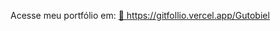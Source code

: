 
Acesse meu portfólio em: 
<a href="https://gitfollio.vercel.app/Gutobiel"> 🔗
  https://gitfollio.vercel.app/Gutobiel
</a>

<!-- GitFolio:start
{
  "gitfolio": "on",
  "name": "AGS Tech Solutions",
  "email": "develop.ags@gmail.com",
  "tagline": "Fullstack Developer and AI Engineer",
  "avatar_url": "https://avatars.githubusercontent.com/u/118448949?v=4",
  "website": "",
  "githubUser": "Gutobiel",
  "linkedinUser": "https://www.linkedin.com/in/gutobiel",
  "about": "Sou Desenvolvedor Full Stack com atuação em criação de sites e sistemas, Inteligencia Artificial  automação de processos. Minha experiência inclui a criação de sistemas robustos utilizando Python (Django, FastAPI), Java (Spring Boot) e bancos de dados como PostgreSQL, Oracle SQL e SQL Server. Além do desenvolvimento, sou especialista em na implementação de soluções de automação e centrais de atendimento, ajudando empresas a otimizar a comunicação e a eficiência operacional.",
  "showStars": true,
  "showFollowers": true,
  "followers": 6,
  "following": 18,
  "themeId": "creative",
  "tech": [
  "Python",
  "Java",
  "Django",
  "SpringBoot",
  "Vue.js",
  "IA",
  "Html",
  "Css",
  "Javascript"
],
  "projects": [
  {
    "id": 669910857,
    "repoName": "projeto-barberdev",
    "url": "https://github.com/Gutobiel/projeto-barberdev",
    "stars": 2,
    "description": "Site para barbearia local",
    "image": "https://png.pngtree.com/png-clipart/20230923/original/pngtree-vintage-barber-shop-logo-fashion-razor-classic-vector-png-image_12541904.png",
    "techs": [
      "Html",
      "CSS",
      "Javascript",
      "SCSS"
    ],
    "deploy": "https://projeto-barberdev-gamma.vercel.app/",
    "highlighted": true
  },
  {
    "id": 1060324068,
    "repoName": "Workshop-Arcane-projeto-web-IA",
    "url": "https://github.com/Gutobiel/Workshop-Arcane-projeto-web-IA",
    "stars": 0,
    "description": "Aplicativo PsiQuê é uma aplicação web com agentes de IA para auxiliar psicólogos em consultas terapêuticas",
    "image": "https://encrypted-tbn0.gstatic.com/images?q=tbn:ANd9GcT3U6duTcRdZfp0pCBHnh-mTwZKm4Mktmmwp3JeUo31Rs6pHSAulKgeBeIH1sPHZTkGFJM&usqp=CAU",
    "techs": [
      "Python",
      "django",
      "langchain",
      "html",
      "css",
      "javascript"
    ],
    "deploy": "",
    "highlighted": true
  },
  {
    "id": 1072506832,
    "repoName": "Prompt-manager",
    "url": "https://github.com/Gutobiel/Prompt-manager",
    "stars": 0,
    "description": "Sistema de Prompt Manager: uma central de prompts de IA",
    "image": "https://www.shutterstock.com/image-vector/abstract-circle-ai-text-logo-260nw-2669749685.jpg",
    "techs": [
      "Html",
      "css",
      "javascript"
    ],
    "deploy": "https://prompt-manager-ni0zp64zp-gutobiels-projects.vercel.app/",
    "highlighted": true
  },
  {
    "id": 1057567894,
    "repoName": "Nexora-frontend",
    "url": "https://github.com/Gutobiel/Nexora-frontend",
    "stars": 0,
    "description": "ERP Para pequenas e média empresas, Gerenciamento de RH, Financeiro, Auditoria e Bate Ponto",
    "image": "",
    "techs": [
      "Vue.js",
      "Html",
      "css",
      "javascript",
      "docker"
    ],
    "deploy": "",
    "highlighted": false
  },
  {
    "id": 887512278,
    "repoName": "Marca-ai",
    "url": "https://github.com/Gutobiel/Marca-ai",
    "stars": 0,
    "description": "",
    "image": "",
    "techs": [],
    "deploy": "",
    "highlighted": false
  },
  {
    "id": 873561294,
    "repoName": "Projeto-PID",
    "url": "https://github.com/Gutobiel/Projeto-PID",
    "stars": 0,
    "description": "Projeto Django em grupo, criando esse repositório como reserva.",
    "image": "",
    "techs": [],
    "deploy": "",
    "highlighted": false
  },
  {
    "id": 870931831,
    "repoName": "CondoFloww",
    "url": "https://github.com/Gutobiel/CondoFloww",
    "stars": 0,
    "description": "",
    "image": "",
    "techs": [],
    "deploy": "",
    "highlighted": false
  },
  {
    "id": 1055802254,
    "repoName": "ChatBot",
    "url": "https://github.com/Gutobiel/ChatBot",
    "stars": 0,
    "description": "ChatBot",
    "image": "",
    "techs": [],
    "deploy": "",
    "highlighted": false
  },
  {
    "id": 1036135518,
    "repoName": "Nexora-API-Restfull-Django",
    "url": "https://github.com/Gutobiel/Nexora-API-Restfull-Django",
    "stars": 0,
    "description": "",
    "image": "",
    "techs": [],
    "deploy": "",
    "highlighted": false
  },
  {
    "id": 858175088,
    "repoName": "DiffieHellman",
    "url": "https://github.com/Gutobiel/DiffieHellman",
    "stars": 0,
    "description": "",
    "image": "",
    "techs": [],
    "deploy": "",
    "highlighted": false
  },
  {
    "id": 854592632,
    "repoName": "CriptografiaSegura",
    "url": "https://github.com/Gutobiel/CriptografiaSegura",
    "stars": 0,
    "description": "",
    "image": "",
    "techs": [],
    "deploy": "",
    "highlighted": false
  },
  {
    "id": 849370988,
    "repoName": "Leitura-de-imagem-com-LLM",
    "url": "https://github.com/Gutobiel/Leitura-de-imagem-com-LLM",
    "stars": 0,
    "description": " Serviço que gerencia a leitura individualizada de consumo de água e gás. Para facilitar a coleta da informação, o serviço utilizará IA para  obter a medição através da foto de um medidor.",
    "image": "",
    "techs": [],
    "deploy": "",
    "highlighted": false
  },
  {
    "id": 841470709,
    "repoName": "QuebrarSenhaVigenere",
    "url": "https://github.com/Gutobiel/QuebrarSenhaVigenere",
    "stars": 0,
    "description": "Quebrar senhas baseado na criptografia de Vigenere (office)",
    "image": "",
    "techs": [],
    "deploy": "",
    "highlighted": false
  },
  {
    "id": 838358334,
    "repoName": "CriptografiaVigenere",
    "url": "https://github.com/Gutobiel/CriptografiaVigenere",
    "stars": 0,
    "description": "Nunca usar isso na rua",
    "image": "",
    "techs": [],
    "deploy": "",
    "highlighted": false
  },
  {
    "id": 819508598,
    "repoName": "QueeNoplex",
    "url": "https://github.com/Gutobiel/QueeNoplex",
    "stars": 0,
    "description": "",
    "image": "",
    "techs": [],
    "deploy": "",
    "highlighted": false
  },
  {
    "id": 815150899,
    "repoName": "TrafegoAereo",
    "url": "https://github.com/Gutobiel/TrafegoAereo",
    "stars": 0,
    "description": "",
    "image": "",
    "techs": [],
    "deploy": "",
    "highlighted": false
  },
  {
    "id": 813088933,
    "repoName": "BarberKotlin",
    "url": "https://github.com/Gutobiel/BarberKotlin",
    "stars": 0,
    "description": "",
    "image": "",
    "techs": [],
    "deploy": "",
    "highlighted": false
  },
  {
    "id": 811848581,
    "repoName": "GrafosJava",
    "url": "https://github.com/Gutobiel/GrafosJava",
    "stars": 0,
    "description": "",
    "image": "",
    "techs": [],
    "deploy": "",
    "highlighted": false
  },
  {
    "id": 811845032,
    "repoName": "CalculoDeIntegral",
    "url": "https://github.com/Gutobiel/CalculoDeIntegral",
    "stars": 0,
    "description": "",
    "image": "",
    "techs": [],
    "deploy": "",
    "highlighted": false
  },
  {
    "id": 802182446,
    "repoName": "ChatRoomJava",
    "url": "https://github.com/Gutobiel/ChatRoomJava",
    "stars": 0,
    "description": "ChatRoom Java com multiThreads",
    "image": "",
    "techs": [],
    "deploy": "",
    "highlighted": false
  },
  {
    "id": 798772185,
    "repoName": "MineradorDeBitcoin",
    "url": "https://github.com/Gutobiel/MineradorDeBitcoin",
    "stars": 0,
    "description": "Algoritmo para calcular o hash",
    "image": "",
    "techs": [],
    "deploy": "",
    "highlighted": false
  },
  {
    "id": 790987318,
    "repoName": "TeleClinica",
    "url": "https://github.com/Gutobiel/TeleClinica",
    "stars": 0,
    "description": "",
    "image": "",
    "techs": [],
    "deploy": "",
    "highlighted": false
  },
  {
    "id": 762286629,
    "repoName": "Topicos_Avancados_de_Programacao",
    "url": "https://github.com/Gutobiel/Topicos_Avancados_de_Programacao",
    "stars": 0,
    "description": "Tópicos avançados de programação em java",
    "image": "",
    "techs": [],
    "deploy": "",
    "highlighted": false
  },
  {
    "id": 761763279,
    "repoName": "EstruturaDeDados",
    "url": "https://github.com/Gutobiel/EstruturaDeDados",
    "stars": 0,
    "description": "Estrutura de dados em java",
    "image": "",
    "techs": [],
    "deploy": "",
    "highlighted": false
  },
  {
    "id": 741168420,
    "repoName": "python_para_investimentos",
    "url": "https://github.com/Gutobiel/python_para_investimentos",
    "stars": 0,
    "description": "",
    "image": "",
    "techs": [],
    "deploy": "",
    "highlighted": false
  },
  {
    "id": 720215648,
    "repoName": "Avengers-freela",
    "url": "https://github.com/Gutobiel/Avengers-freela",
    "stars": 0,
    "description": "",
    "image": "",
    "techs": [],
    "deploy": "",
    "highlighted": false
  },
  {
    "id": 712622986,
    "repoName": "CRUD_FASTAPI",
    "url": "https://github.com/Gutobiel/CRUD_FASTAPI",
    "stars": 0,
    "description": "",
    "image": "",
    "techs": [],
    "deploy": "",
    "highlighted": false
  },
  {
    "id": 703625456,
    "repoName": "ToDoList",
    "url": "https://github.com/Gutobiel/ToDoList",
    "stars": 0,
    "description": "Gerenciador de tarefas em java",
    "image": "",
    "techs": [],
    "deploy": "",
    "highlighted": false
  },
  {
    "id": 697347201,
    "repoName": "LoginPage",
    "url": "https://github.com/Gutobiel/LoginPage",
    "stars": 0,
    "description": "Login page exemplo utilizando o GUI, Função para criação de UI com uma Interface tipo paint, escrevendo menos código.",
    "image": "",
    "techs": [],
    "deploy": "",
    "highlighted": false
  },
  {
    "id": 692311611,
    "repoName": "CadastrarProdutos",
    "url": "https://github.com/Gutobiel/CadastrarProdutos",
    "stars": 0,
    "description": "",
    "image": "",
    "techs": [],
    "deploy": "",
    "highlighted": false
  },
  {
    "id": 692260144,
    "repoName": "FormularioJava",
    "url": "https://github.com/Gutobiel/FormularioJava",
    "stars": 0,
    "description": "",
    "image": "",
    "techs": [],
    "deploy": "",
    "highlighted": false
  },
  {
    "id": 673376886,
    "repoName": "SysControlBusiness",
    "url": "https://github.com/Gutobiel/SysControlBusiness",
    "stars": 0,
    "description": "",
    "image": "",
    "techs": [],
    "deploy": "",
    "highlighted": false
  },
  {
    "id": 672104816,
    "repoName": "CursoNLWSpacetime",
    "url": "https://github.com/Gutobiel/CursoNLWSpacetime",
    "stars": 0,
    "description": "",
    "image": "",
    "techs": [],
    "deploy": "",
    "highlighted": false
  },
  {
    "id": 672095795,
    "repoName": "SiteVendas",
    "url": "https://github.com/Gutobiel/SiteVendas",
    "stars": 0,
    "description": "",
    "image": "",
    "techs": [],
    "deploy": "",
    "highlighted": false
  },
  {
    "id": 672093520,
    "repoName": "WebCurriculo",
    "url": "https://github.com/Gutobiel/WebCurriculo",
    "stars": 0,
    "description": "",
    "image": "",
    "techs": [],
    "deploy": "",
    "highlighted": false
  }
]
}
GitFolio:end -->
  
